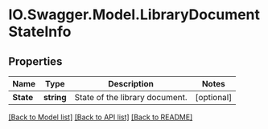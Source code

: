 # IO.Swagger.Model.LibraryDocumentStateInfo
## Properties

Name | Type | Description | Notes
------------ | ------------- | ------------- | -------------
**State** | **string** | State of the library document. | [optional] 

[[Back to Model list]](../README.md#documentation-for-models) [[Back to API list]](../README.md#documentation-for-api-endpoints) [[Back to README]](../README.md)

